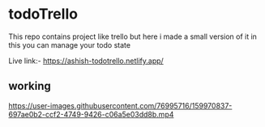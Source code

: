 # todoTrello

This repo contains project like trello but here i made a small version of it in this you can manage your todo state

Live link:- https://ashish-todotrello.netlify.app/

## working

https://user-images.githubusercontent.com/76995716/159970837-697ae0b2-ccf2-4749-9426-c06a5e03dd8b.mp4
